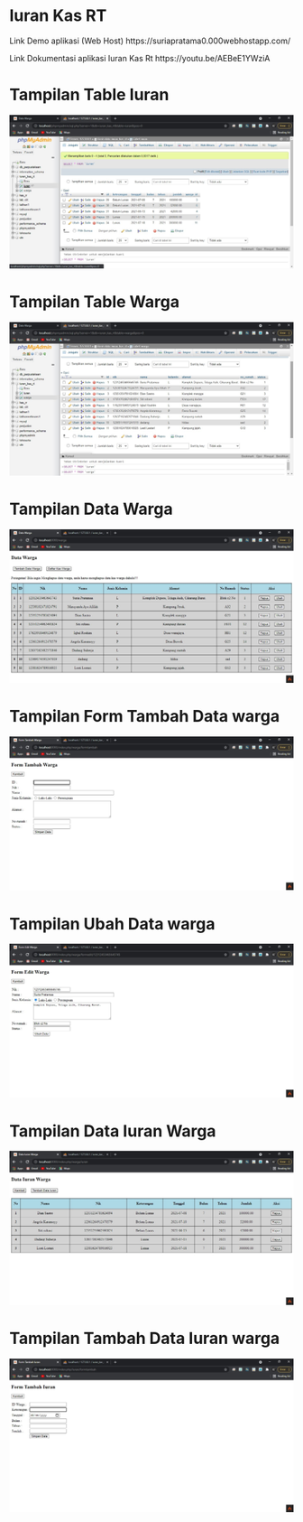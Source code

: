 # Iuran Kas RT

<p> Link Demo aplikasi (Web Host) https://suriapratama0.000webhostapp.com/ </p>

<p> Link Dokumentasi aplikasi Iuran Kas Rt https://youtu.be/AEBeE1YWziA </p>

# Tampilan Table Iuran

![](Screenshot/1.jpg)

# Tampilan Table Warga

![](Screenshot/2.jpg)

# Tampilan Data Warga

![](Screenshot/3.jpg)

# Tampilan Form Tambah Data warga

![](Screenshot/4.jpg)

# Tampilan Ubah Data warga

![](Screenshot/5.jpg)

# Tampilan Data Iuran Warga

![](Screenshot/6.jpg)

# Tampilan Tambah Data Iuran warga

![](Screenshot/7.jpg)


